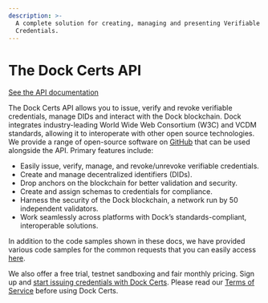 ```yaml
---
description: >-
  A complete solution for creating, managing and presenting Verifiable
  Credentials.
---
```


# The Dock Certs API

[See the API documentation](https://docs.api.dock.io/#the-dock-certs-api)

The Dock Certs API allows you to issue, verify and revoke verifiable credentials, manage DIDs and interact with the Dock blockchain. Dock integrates industry-leading World Wide Web Consortium (W3C) and VCDM standards, allowing it to interoperate with other open source technologies. We provide a range of open-source software on [GitHub](https://github.com/docknetwork) that can be used alongside the API. Primary features include:

* Easily issue, verify, manage, and revoke/unrevoke verifiable credentials.
* Create and manage decentralized identifiers (DIDs).
* Drop anchors on the blockchain for better validation and security.
* Create and assign schemas to credentials for compliance.
* Harness the security of the Dock blockchain, a network run by 50 independent validators.
* Work seamlessly across platforms with Dock’s standards-compliant, interoperable solutions.

In addition to the code samples shown in these docs, we have provided various code samples for the common requests that you can easily access [here](https://github.com/docknetwork/api-samples).

We also offer a free trial, testnet sandboxing and fair monthly pricing. Sign up and [start issuing credentials with Dock Certs](https://certs.dock.io/). Please read our [Terms of Service](https://www.dock.io/terms-of-service) before using Dock Certs.

##

###
